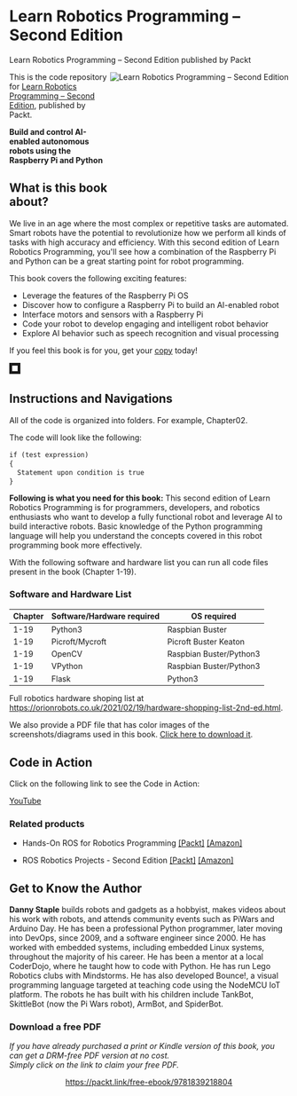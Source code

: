 


# Learn Robotics Programming – Second Edition
Learn Robotics Programming – Second Edition published by Packt

<a href="https://www.packtpub.com/product/learn-robotics-programming-second-edition/9781839218804?utm_source=github&utm_medium=repository&utm_campaign=9781839218804"><img src="https://static.packt-cdn.com/products/9781839218804/cover/smaller" alt="Learn Robotics Programming – Second Edition" height="256px" align="right"></a>

This is the code repository for [Learn Robotics Programming – Second Edition](https://www.packtpub.com/product/learn-robotics-programming-second-edition/9781839218804?utm_source=github&utm_medium=repository&utm_campaign=9781839218804), published by Packt.

**Build and control AI-enabled autonomous robots using the Raspberry Pi and Python**

## What is this book about?
We live in an age where the most complex or repetitive tasks are automated. Smart robots have the potential to revolutionize how we perform all kinds of tasks with high accuracy and efficiency. With this second edition of Learn Robotics Programming, you'll see how a combination of the Raspberry Pi and Python can be a great starting point for robot programming.

This book covers the following exciting features: 
* Leverage the features of the Raspberry Pi OS
* Discover how to configure a Raspberry Pi to build an AI-enabled robot
* Interface motors and sensors with a Raspberry Pi
* Code your robot to develop engaging and intelligent robot behavior
* Explore AI behavior such as speech recognition and visual processing

If you feel this book is for you, get your [copy](https://www.amazon.com/dp/1839218800) today!

<a href="https://www.packtpub.com/?utm_source=github&utm_medium=banner&utm_campaign=GitHubBanner"><img src="https://raw.githubusercontent.com/PacktPublishing/GitHub/master/GitHub.png" alt="https://www.packtpub.com/" border="5" /></a>

## Instructions and Navigations
All of the code is organized into folders. For example, Chapter02.

The code will look like the following:
```
if (test expression)
{
  Statement upon condition is true
}
```

**Following is what you need for this book:**
This second edition of Learn Robotics Programming is for programmers, developers, and robotics enthusiasts who want to develop a fully functional robot and leverage AI to build interactive robots. Basic knowledge of the Python programming language will help you understand the concepts covered in this robot programming book more effectively.

With the following software and hardware list you can run all code files present in the book (Chapter 1-19).

### Software and Hardware List

| Chapter  | Software/Hardware required          | OS required                        |
| -------- | ------------------------------------| -----------------------------------|
| 1-19     | Python3                             | Raspbian Buster                    |
| 1-19     | Picroft/Mycroft                     | Picroft Buster Keaton              |
| 1-19     | OpenCV                              | Raspbian Buster/Python3            |
| 1-19     | VPython                             | Raspbian Buster/Python3            |
| 1-19     | Flask                               | Python3                            |

Full robotics hardware shoping list at https://orionrobots.co.uk/2021/02/19/hardware-shopping-list-2nd-ed.html.


We also provide a PDF file that has color images of the screenshots/diagrams used in this book. [Click here to download it](http://www.packtpub.com/sites/default/files/downloads/9781839218804_ColorImages.pdf).

## Code in Action

Click on the following link to see the Code in Action:

[YouTube](https://www.youtube.com/playlist?list=PLeLcvrwLe184ckSDxwK-PltW869NEg5uu)

### Related products 
* Hands-On ROS for Robotics Programming [[Packt]](https://www.packtpub.com/product/hands-on-ros-for-robotics-programming/9781838551308?utm_source=github&utm_medium=repository&utm_campaign=9781838551308) [[Amazon]](https://www.amazon.com/dp/1838551301)

* ROS Robotics Projects - Second Edition [[Packt]](https://www.packtpub.com/product/ros-robotics-projects-second-edition/9781838649326?utm_source=github&utm_medium=repository&utm_campaign=9781838649326) [[Amazon]](https://www.amazon.com/dp/1838649328)

## Get to Know the Author
**Danny Staple** builds robots and gadgets as a hobbyist, makes videos about his work with robots, and attends community events such as PiWars and Arduino Day. He has been a professional Python programmer, later moving into DevOps, since 2009, and a software engineer since 2000. He has worked with embedded systems, including embedded Linux systems, throughout the majority of his career. He has been a mentor at a local CoderDojo, where he taught how to code with Python. He has run Lego Robotics clubs with Mindstorms. He has also developed Bounce!, a visual programming language targeted at teaching code using the NodeMCU IoT platform. The robots he has built with his children include TankBot, SkittleBot (now the Pi Wars robot), ArmBot, and SpiderBot.
### Download a free PDF

 <i>If you have already purchased a print or Kindle version of this book, you can get a DRM-free PDF version at no cost.<br>Simply click on the link to claim your free PDF.</i>
<p align="center"> <a href="https://packt.link/free-ebook/9781839218804">https://packt.link/free-ebook/9781839218804 </a> </p>
